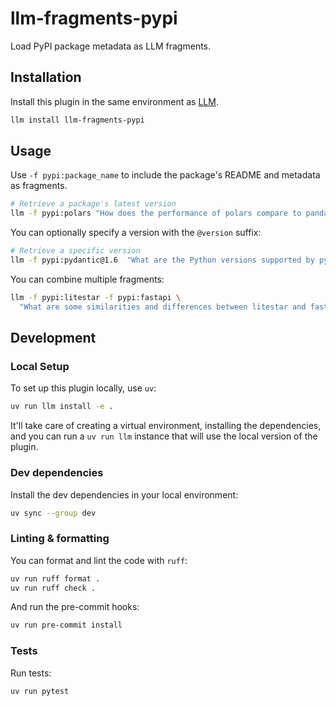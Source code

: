 # llm-fragments-pypi

Load PyPI package metadata as LLM fragments.

## Installation

Install this plugin in the same environment as [LLM](https://llm.datasette.io/).

```sh
llm install llm-fragments-pypi
```

## Usage

Use `-f pypi:package_name` to include the package's README and metadata as fragments.

```sh
# Retrieve a package's latest version
llm -f pypi:polars "How does the performance of polars compare to pandas?"
```

You can optionally specify a version with the `@version` suffix:

```sh
# Retrieve a specific version
llm -f pypi:pydantic@1.6  "What are the Python versions supported by pydantic?"
```

You can combine multiple fragments:

```sh
llm -f pypi:litestar -f pypi:fastapi \
  "What are some similarities and differences between litestar and fastapi?"
```

## Development

### Local Setup

To set up this plugin locally, use `uv`:

```sh
uv run llm install -e .
```

It'll take care of creating a virtual environment, installing the dependencies,
and you can run a `uv run llm` instance that will use the local version of the plugin.

### Dev dependencies

Install the dev dependencies in your local environment:

```sh
uv sync --group dev
```

### Linting & formatting

You can format and lint the code with `ruff`:

```sh
uv run ruff format .
uv run ruff check .
```

And run the pre-commit hooks:

```sh
uv run pre-commit install
```

### Tests

Run tests:

```sh
uv run pytest
```
